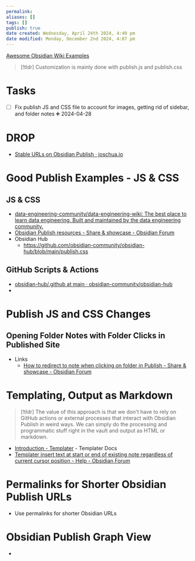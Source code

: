 ```yaml
---
permalink:
aliases: []
tags: []
publish: true
date created: Wednesday, April 24th 2024, 4:40 pm
date modified: Monday, December 2nd 2024, 4:07 pm
---
```


[Awesome Obsidian Wiki Examples](../Awesome%20Obsidian%20Wiki%20Examples/Awesome%20Obsidian%20Wiki%20Examples.md)

> [!tldr] Customization is mainly done with publish.js and publish.css

# Tasks

- [ ] Fix publish JS and CSS file to account for images, getting rid of sidebar, and folder notes ➕ 2024-04-28

# DROP

- [Stable URLs on Obsidian Publish · joschua.io](https://joschua.io/posts/2023/10/07/stable-publish-urls/)

# Good Publish Examples - JS & CSS

## JS & CSS

- [data-engineering-community/data-engineering-wiki: The best place to learn data engineering. Built and maintained by the data engineering community.](https://github.com/data-engineering-community/data-engineering-wiki)
- [Obsidian Publish resources - Share & showcase - Obsidian Forum](https://forum.obsidian.md/t/obsidian-publish-resources/74582/20)
- Obsidian Hub
	- https://github.com/obsidian-community/obsidian-hub/blob/main/publish.css

## GitHub Scripts & Actions

- [obsidian-hub/.github at main · obsidian-community/obsidian-hub](https://github.com/obsidian-community/obsidian-hub/tree/main/.github)
- 

# Publish JS and CSS Changes

## Opening Folder Notes with Folder Clicks in Published Site

- Links
	- [How to redirect to note when clicking on folder in Publish - Share & showcase - Obsidian Forum](https://forum.obsidian.md/t/how-to-redirect-to-note-when-clicking-on-folder-in-publish/38042)

# Templating, Output as Markdown

> [!tldr] The value of this approach is that we don't have to rely on GitHub actions or external processes that interact with Obsidian Publish in weird ways.  We can simply do the processing and programmatic stuff right in the vault and output as HTML or markdown.

- [Introduction - Templater](https://silentvoid13.github.io/Templater/introduction.html) - Templater Docs
- [Templater insert text at start or end of existing note regardless of current cursor position - Help - Obsidian Forum](https://forum.obsidian.md/t/templater-insert-text-at-start-or-end-of-existing-note-regardless-of-current-cursor-position/55206)

# Permalinks for Shorter Obsidian Publish URLs

- Use permalinks for shorter Obsidian URLs

# Obsidian Publish Graph View

- 